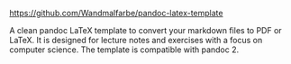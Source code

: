 https://github.com/Wandmalfarbe/pandoc-latex-template

A clean pandoc LaTeX template to convert your markdown files to PDF or LaTeX. It is designed for lecture notes and exercises with a focus on computer science. The template is compatible with pandoc 2.



